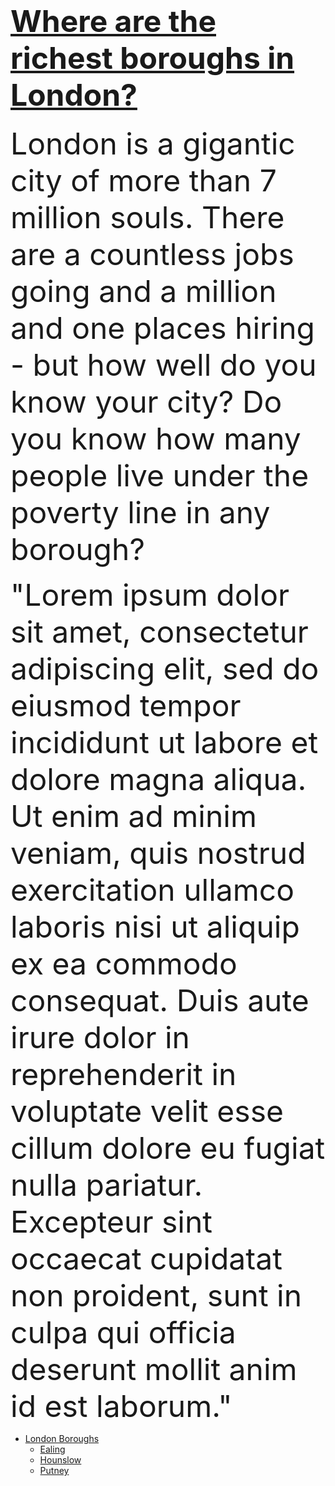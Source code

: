 

<!-- Latest compiled and minified CSS -->
<link rel="stylesheet" href="https://maxcdn.bootstrapcdn.com/bootstrap/3.3.7/css/bootstrap.min.css" integrity="sha384-BVYiiSIFeK1dGmJRAkycuHAHRg32OmUcww7on3RYdg4Va+PmSTsz/K68vbdEjh4u" crossorigin="anonymous">
		<link rel="stylesheet" type="text/css" href="style.css">
		<script src="d3.js" charset="utf-8"></script>
		<link rel="java' type="text/js" href="script.js">
		<script src="bootstrap-wysiwyg.js"></script>
		
		
</script>
      <div class="jumbotron">
        <b></b><h1><font size="90"><u>Where are the richest boroughs in London?</u></font></h1></b>
        <p class="lead">
			<font size="20"> London is a gigantic city of more than 7 million souls. There are a countless jobs going and a million and one places hiring - but how well do you know your city? Do you know how many people live under the poverty line in any borough?<p></p> 
"Lorem ipsum dolor sit amet, consectetur adipiscing elit, sed do eiusmod tempor incididunt ut labore et dolore magna aliqua. Ut enim ad minim veniam, quis nostrud exercitation ullamco laboris nisi ut aliquip ex ea commodo consequat. Duis aute irure dolor in reprehenderit in voluptate velit esse cillum dolore eu fugiat nulla pariatur. Excepteur sint occaecat cupidatat non proident, sunt in culpa qui officia deserunt mollit anim id est laborum."
 </font></p>
 </div>
<ul id='menu'>
   <li><a href='#'>London Boroughs</a>
     <ul>
         <li><a href='#'>Ealing</a></li>
         <li><a href='#'>Hounslow</a></li>
         <li><a href='#'>Putney</a></li>
     </ul>
   </li>
   

   
		
